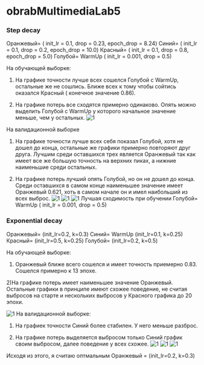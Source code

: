 # obrabMultimediaLab5

### Step decay
Оранжевый= ( init_lr = 0.1, drop = 0.23, epoch_drop = 8.24)
Синий= ( init_lr = 0.1, drop = 0.2, epoch_drop = 10.0)
Красный= ( init_lr = 0.1, drop = 0.8, epoch_drop = 5.0)
Голубой= WarmUp ( init_lr = 0.001, drop = 0.5)

На обучающей выборке:

1) На графике точности лучше всех сошелся Голубой с WarmUp, остальные же не сошлись. Ближе всех к тому чтобы сойтись оказался Красный ( конечное значение 0.86).

2) На графике потерь все сходятся примерно одинаково. Опять можно выделить Голубой с WarmUp у которого начальное значение меньше, чем у остальных.
![1](https://github.com/IGRICHINSKYBSU/obrabMultimediaLab5/raw/master/1.jpg) 

На валидационной выборке 

1) На графике точности лучше всех себя показал Голубой, хотя не дошел до конца, остальные же графики примерно повторяют друг друга. Лучшим среди оставшихся трех является Оранжевый
так как имеет все же большую точность на верхних пиках, а нижние наименьшие среди остальных.

2) На графике потерь лучший опять Голубой, но он не дошел до конца. Среди оставшихся в самом конце наименьшее значение имеет Оранжевый 0.621, хоть в самом начале он и имел наибольший из всех выброс.
![1](https://github.com/IGRICHINSKYBSU/obrabMultimediaLab5/raw/master/2.jpg) 
![1](https://github.com/IGRICHINSKYBSU/obrabMultimediaLab5/raw/master/3.jpg) 
![1](https://github.com/IGRICHINSKYBSU/obrabMultimediaLab5/raw/master/4.jpg) 
Лучшая сходимость при обучении Голубой= WarmUp ( init_lr = 0.001, drop = 0.5)

### Exponential decay
Оранжевый= (init_lr=0.2, k=0.3)
Синий= WarmUp (init_lr=0.1, k=0.25)
Красный= (init_lr=0.5, k=0.25)
Голубой= (init_lr=0.2, k=0.5)

На обучающей выборке:

1) Оранжевый ближе всего сошелся и имеет точность приемерно 0.83. Сошелся примерно к 13 эпохе. 

2)На графике потерь имеет наименьшее значение Оранжевый. Остальные графики в принципе имеют схожее поведение, не считая выбросов на старте и нескольких выбросов у Красного графика до 20 эпохи.


![1](https://github.com/IGRICHINSKYBSU/obrabMultimediaLab5/raw/master/5.jpg) 
На валидационной выборке:

1) На графиек точности Синий более стабилен. У него меньше разброс. 

2) На графике потерь выделяется выбросом только Синий график своим выбросом, далее поведение у всех схожее.
![1](https://github.com/IGRICHINSKYBSU/obrabMultimediaLab5/raw/master/6.jpg) 
![1](https://github.com/IGRICHINSKYBSU/obrabMultimediaLab5/raw/master/7.jpg) 
![1](https://github.com/IGRICHINSKYBSU/obrabMultimediaLab5/raw/master/8.jpg) 

Исходя из этого, я считаю оптмальным Оранжевый = (init_lr=0.2, k=0.3)
